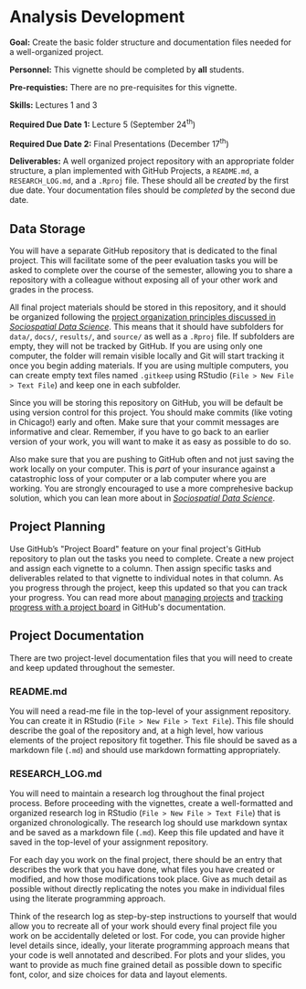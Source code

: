 # Analysis Development

<div class="rmdgoal">
<p><strong>Goal:</strong> Create the basic folder structure and documentation files needed for a well-organized project.</p>
</div>

<div class="rmdpersonnel">
<p><strong>Personnel:</strong> This vignette should be completed by <strong>all</strong> students.</p>
</div>

<div class="rmdcaution">
<p><strong>Pre-requisties:</strong> There are no pre-requisites for this vignette.</p>
</div>

<div class="rmdex">
<p><strong>Skills:</strong> Lectures 1 and 3</p>
</div>

<div class="rmddue">
<p><strong>Required Due Date 1:</strong> Lecture 5 (September 24<sup>th</sup>)</p>
<p><strong>Required Due Date 2:</strong> Final Presentations (December 17<sup>th</sup>)</p>
</div>

<div class="rmdtip">
<p><strong>Deliverables:</strong> A well organized project repository with an appropriate folder structure, a plan implemented with GitHub Projects, a <code>README.md</code>, a <code>RESEARCH_LOG.md</code>, and a <code>.Rproj</code> file. These should all be <em>created</em> by the first due date. Your documentation files should be <em>completed</em> by the second due date.</p>
</div>

## Data Storage
You will have a separate GitHub repository that is dedicated to the final project. This will facilitate some of the peer evaluation tasks you will be asked to complete over the course of the semester, allowing you to share a repository with a colleague without exposing all of your other work and grades in the process. 

All final project materials should be stored in this repository, and it should be organized following the [project organization principles discussed in *Sociospatial Data Science*](https://chris-prener.github.io/SSDSBook/organizing-projects.html). This means that it should have subfolders for `data/`, `docs/`, `results/`, and `source/` as well as a `.Rproj` file. If subfolders are empty, they will not be tracked by GitHub. If you are using only one computer, the folder will remain visible locally and Git will start tracking it once you begin adding materials. If you are using multiple computers, you can create empty text files named `.gitkeep` using RStudio (`File > New File > Text File`) and keep one in each subfolder.

Since you will be storing this repository on GitHub, you will be default be using version control for this project. You should make commits (like voting in Chicago!) early and often. Make sure that your commit messages are informative and clear. Remember, if you have to go back to an earlier version of your work, you will want to make it as easy as possible to do so.

Also make sure that you are pushing to GitHub often and not just saving the work locally on your computer. This is *part* of your insurance against a catastrophic loss of your computer or a lab computer where you are working. You are strongly encouraged to use a more comprehesive backup solution, which you can lean more about in [*Sociospatial Data Science*](https://chris-prener.github.io/SSDSBook/backing-up-your-data.html).

## Project Planning
Use GitHub’s "Project Board" feature on your final project's GitHub repository to plan out the tasks you need to complete. Create a new project and assign each vignette to a column. Then assign specific tasks and deliverables related to that vignette to individual notes in that column. As you progress through the project, keep this updated so that you can track your progress. You can read more about [managing projects](https://help.github.com/articles/managing-project-boards-in-your-repository-or-organization/) and [tracking progress with a project board](https://help.github.com/articles/tracking-the-progress-of-your-work-with-project-boards/) in GitHub's documentation.

## Project Documentation
There are two project-level documentation files that you will need to create and keep updated throughout the semester.

### README.md
You will need a read-me file in the top-level of your assignment repository. You can create it in RStudio (`File > New File > Text File`). This file should describe the goal of the repository and, at a high level, how various elements of the project repository fit together. This file should be saved as a markdown file (`.md`) and should use markdown formatting appropriately.

### RESEARCH_LOG.md
You will need to maintain a research log throughout the final project process. Before proceeding with the vignettes, create a well-formatted and organized research log in RStudio (`File > New File > Text File`) that is organized chronologically. The research log should use markdown syntax and be saved as a markdown file (`.md`). Keep this file updated and have it saved in the top-level of your assignment repository.

For each day you work on the final project, there should be an entry that describes the work that you have done, what files you have created or modified, and how those modifications took place. Give as much detail as possible without directly replicating the notes you make in individual files using the literate programming approach.

Think of the research log as step-by-step instructions to yourself that would allow you to recreate all of your work should every final project file you work on be accidentally deleted or lost. For code, you can provide higher level details since, ideally, your literate programming approach means that your code is well annotated and described. For plots and your slides, you want to provide as much fine grained detail as possible down to specific font, color, and size choices for data and layout elements.
